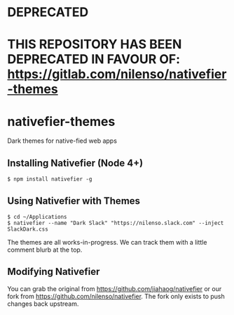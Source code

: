 # DEPRECATED

# THIS REPOSITORY HAS BEEN DEPRECATED IN FAVOUR OF: https://gitlab.com/nilenso/nativefier-themes

# nativefier-themes
Dark themes for native-fied web apps

## Installing Nativefier (Node 4+)

```
$ npm install nativefier -g
```

## Using Nativefier with Themes

```
$ cd ~/Applications
$ nativefier --name "Dark Slack" "https://nilenso.slack.com" --inject SlackDark.css
```

The themes are all works-in-progress. We can track them with a little comment blurb at the top.

## Modifying Nativefier

You can grab the original from https://github.com/jiahaog/nativefier or our fork from https://github.com/nilenso/nativefier. The fork only exists to push changes back upstream.
